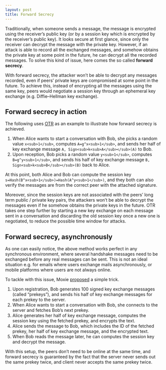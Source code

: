 ```yaml
---
layout: post
title: Forward Secrecy
---
```


Traditionally, when someone sends a message, the message is encrypted using the receiver’s public key (or by a session key which is encrypted by the receiver’s public key). It looks secure at first glance, since only the receiver can decrypt the message with the private key. However, if an attack is able to record all the exchanged messages, and somehow obtains the private key at some point in the future, he can decrypt all the recorded messages. To solve this kind of issue, here comes the so called **forward secrecy**.

With forward secrecy, the attacker won’t be able to decrypt any messages recorded, even if peers’ private keys are compromised at some point in the future. To achieve this, instead of encrypting all the messages using the same key, peers would negotiate a session key through an ephemeral key exchange (e.g. Diffie–Hellman key exchange).

## Forward secrecy in action

The following uses [OTR](https://otr.cypherpunks.ca/otr-wpes.pdf) as an example to illustrate how forward secrecy is achieved.

1. When Alice wants to start a conversation with Bob, she picks a random value `x<sub>1</sub>`, computes `A=g^x<sub>1</sub>`, and sends her half of key exchange message `A, Sign<sub>k<sub>A</sub></sub>(A)` to Bob.
2. Upon reception, Bob picks a random value `y<sub>1</sub>`, computes `B=g^y<sub>1</sub>`, and sends his half of key exchange message `B, Sign<sub>k<sub>B</sub></sub>(B)` back to Alice.

At this point, both Alice and Bob can compute the session key `s=Hash(B^x<sub>1</sub>)=Hash(A^y<sub>1</sub>)`, and they both can also verify the messages are from the correct peer with the attached signature.

Moreover, since the session keys are not associated with the peers’ long term public / private key pairs, the attackers won’t be able to decrypt the messages even if he somehow obtains the private keys in the future. OTR takes one step further by starting a new key exchange on each message sent in a conversation and discarding the old session key once a new one is negotiated, to reduce the possible time window for attacks.

## Forward secrecy, asynchronously

As one can easily notice, the above method works perfect in any synchronous environment, where several handshake messages need to be exchanged before any real messages can be sent. This is not an ideal situation e.g. for emails where users exchange mails asynchronously, or mobile platforms where users are not always online.

To tackle with this issue, Moxie [proposed](https://whispersystems.org/blog/asynchronous-security/) a simple trick.

1. Upon registration, Bob generates 100 signed key exchange messages (called “prekeys”), and sends his half of key exchange messages for each prekey to the server.
2. When Alice wants to start a conversation with Bob, she connects to the server and fetches Bob’s next prekey.
3. Alice generates her half of key exchange message, computes the session key using the fetched prekey, and encrypts the text.
4. Alice sends the message to Bob, which includes the ID of the fetched prekey, her half of key exchange message, and the encrypted text.
5. When Bob reads the message later, he can computes the session key and decrypt the message.

With this setup, the peers don’t need to be online at the same time, and forward secrecy is guaranteed by the fact that the server never sends out the same prekey twice, and client never accepts the same prekey twice.
